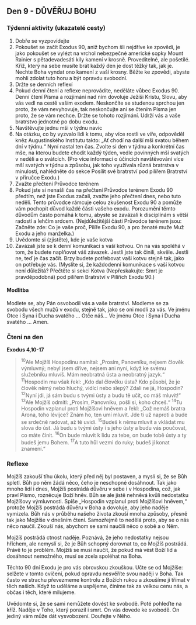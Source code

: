 ## Den 9 - DŮVĚŘUJ BOHU

### Týdenní aktivity (ukazatelé cesty)

1. Dobře se vyzpovídejte
1. Pokoušet se začít Exodus 90, aniž bychom šli nejdříve ke zpovědi, je jako pokoušet se vylézt na vrchol nebezpečné americké sopky Mount Rainier s pětadevadesáti kily kamení v krosně. Proveditelné, ale pošetilé. Kříž, který na sebe musíte brát každý den je dost těžký tak, jak je. Nechte Boha vyndat ono kamení z vaší krosny. Běžte ke zpovědi, abyste mohli zdolat tuto horu a být opravdu svobodní.
1. Držte se denních reflexí
1. Pokud denní čtení a reflexe neprovádíte, neděláte vůbec Exodus 90. Denní čtení Písma a rozjímání nad ním dovoluje Ježíši Kristu, Slovu, aby vás vedl na cestě vaším exodem. Neskončíte se studenou sprchou jen proto, že vám nevyhovuje, tak neskončujte ani se čtením Písma jen proto, že se vám nechce. Držte se tohoto rozjímání. Udrží vás a vaše bratrstvo jednotné po dobu exodu.
1. Navštěvujte jednu mši v týdnu navíc
1. Na otázku, co by vyzvalo lidi k tomu, aby více rostli ve víře, odpověděl kněz Augustinského Institutu takto: „Ať chodí na další mši svatou během dní v týdnu.“ Nyní nastal ten čas. Zvolte si den v týdnu a konkrétní čas mše, na kterou budete chodit každý týden, vedle povinných mší svatých v neděli a o svátcích. (Pro více informací o účincích navštěvování více mší svatých v týdnu a způsobu, jak toho využívala různá bratrstva v minulosti, nahlédněte do sekce Posílit své bratrství pod pilířem Bratrství v příručce Exodu.)
1. Zvažte přečtení Průvodce terénem
1. Pokud jste si nenašli čas na přečtení Průvodce terénem Exodu 90 předtím, než jste Exodus začali, zvažte jeho přečtení dnes, nebo tuto neděli. Tento průvodce rámcuje celou zkušenost Exodu 90 a pomůže vám pochopit důvod každé části vašeho exodu. Porozumění těmto důvodům často pomáhá k tomu, abyste se zavázali k disciplínám s větší radostí a lehčím srdcem. (Nejdůležitější části Průvodce terénem jsou: Začněte zde: Co je vaše proč, Pilíře Exodu 90, a pro ženaté muže Muž Exodu a jeho manželka.)
1. Uvědomte si (zjistěte), kde je vaše kotva
1. Zavázali jste se k denní komunikaci s vaší kotvou. On na vás spoléhá v tom, že budete naplňovat váš závazek. Jestli jste tak činili, skvěle. Jestli ne, teď je čas začít. Brzy budete potřebovat vaši kotvu stejně tak, jako on potřebuje vás. (Myslíte si, že každodenní komunikace s vaší kotvou není důležitá? Přečtěte si sekci Kotva (Nepřeskakujte: Smrt je pravděpodobná) pod pilířem Bratrství v Pilířích Exodu 90.)

#### Modlitba

Modlete se, aby Pán osvobodil vás a vaše bratrství.
Modleme se za svobodu všech mužů v exodu, stejně tak, jako se oni modlí za vás.
Ve jménu Otce i Syna i Ducha svatého … Otče náš… Ve jménu Otce i Syna i Ducha svatého … Amen.

### Čtení na den

**Exodus 4,10-17**

> <sup>10</sup>Ale Mojžíš Hospodinu namítal: „Prosím, Panovníku, nejsem člověk výmluvný; nebyl jsem dříve, nejsem ani nyní, když ke svému služebníku mluvíš. Mám neobratná ústa a neobratný jazyk.“
> <sup>11</sup>Hospodin mu však řekl: „Kdo dal člověku ústa? Kdo působí, že je člověk němý nebo hluchý, vidící nebo slepý? Zdali ne já, Hospodin?
> <sup>12</sup>Nyní jdi, já sám budu s tvými ústy a budu tě učit, co máš mluvit!“
> <sup>13</sup>Ale Mojžíš odmítl: „Prosím, Panovníku, pošli si, koho chceš.“
> <sup>14</sup>Tu Hospodin vzplanul proti Mojžíšovi hněvem a řekl: „Což nemáš bratra Árona, toho lévijce? Znám ho, ten umí mluvit. Jde ti už naproti a bude se srdečně radovat, až tě uvidí.
> <sup>15</sup>Budeš k němu mluvit a vkládat mu slova do úst. Já budu s tvými ústy i s jeho ústy a budu vás poučovat, co máte činit.
> <sup>16</sup>On bude mluvit k lidu za tebe, on bude tobě ústy a ty budeš jemu Bohem.
> <sup>17</sup>A tuto hůl vezmi do ruky; budeš jí konat znamení.“

### Reflexe

Mojžíš zakouší tíhu úkolu, který před něj byl postaven, a myslí si, že se Bůh spletl. Bůh po něm žádá něco,
čeho je neschopné dosáhnout. Tak jako mnoho lidí i dnes, Mojžíš postrádá důvěru v sebe i v Hospodina,
což, jak praví Písmo, rozněcuje Boží hněv. Bůh se ale jistě nehněvá kvůli nedostatku Mojžíšovy
výmluvnosti. Spíše „Hospodin vzplanul proti Mojžíšovi hněvem,“ protože Mojžíš postrádá důvěru v Boha
a dovoluje, aby jeho naděje vymizela. Bůh nás v průběhu našeho života zkouší mnoha způsoby, přesně tak
jako Mojžíše v dnešním čtení. Samozřejmě to nedělá proto, aby se o nás něco naučil. Zkouší nás, abychom
se sami naučili něco o sobě a o Něm.

Mojžíš postrádá ctnost naděje. Poznává, že jeho nedostatky nejsou hříchem, ale nemyslí si, že je Bůh
schopný dorovnat to, co Mojžíš postrádá. Právě to je problém. Mojžíš se musí naučit, že pokud má vést
Boží lid a dosáhnout nemožného, musí se zcela spoléhat na Boha.

Těchto 90 dní Exodu je pro vás obrovskou zkouškou. Učte se od Mojžíše: selžete v tomto cvičení, pokud
opravdu nesvěříte svou naději v Boha. Tak často ve strachu převezmeme kontrolu z Božích rukou a
zkoušíme ji třímat v těch našich. Když to uděláme a uspějeme, činíme tak za velkou cenu nás, a občas i
těch, které milujeme.

Uvědomte si, že se sami nemůžete dovést ke svobodě. Poté pohleďte na kříž. Naděje v Toho, který porazil
i smrt. On vás dovede ke svobodě. On jediný vám může dát vysvobození. Doufejte v Něho.
